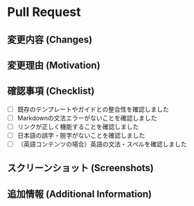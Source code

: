 # Pull Request

## 変更内容 (Changes)

<!-- 変更内容の概要を記載してください。What changes does this PR introduce? -->

## 変更理由 (Motivation)

<!-- なぜこの変更が必要なのか理由を記載してください。Why is this change required? -->

## 確認事項 (Checklist)

- [ ] 既存のテンプレートやガイドとの整合性を確認しました
- [ ] Markdownの文法エラーがないことを確認しました
- [ ] リンクが正しく機能することを確認しました
- [ ] 日本語の誤字・脱字がないことを確認しました
- [ ] （英語コンテンツの場合）英語の文法・スペルを確認しました

## スクリーンショット (Screenshots)

<!-- 必要に応じてスクリーンショットを添付してください -->

## 追加情報 (Additional Information)

<!-- その他、レビュアーに伝えたい情報があれば記載してください -->
